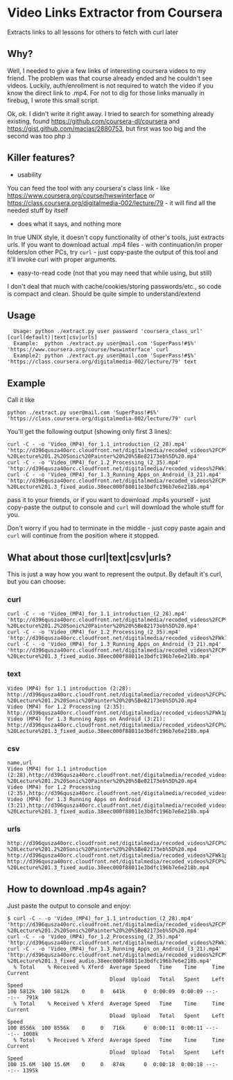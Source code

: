 Video Links Extractor from Coursera
==============================

Extracts links to all lessons for others to fetch with curl later

## Why?
Well, I needed to give a few links of interesting coursera videos to my friend. The problem was that course already ended and he couldn't see videos. Luckily, auth/enrollment is not required to watch the video if you know the direct link to .mp4. For not to dig for those links manually in firebug, I wrote this small script.

Ok, ok. I didn't write it right away. I tried to search for something already existing, found https://github.com/coursera-dl/coursera and https://gist.github.com/macias/2880753, but first was too big and the second was too php :)

## Killer features?
* usability 

You can feed the tool with any coursera's class link - like https://www.coursera.org/course/hwswinterface or https://class.coursera.org/digitalmedia-002/lecture/79 - it will find all the needed stuff by itself

* does what it says, and nothing more

In true UNIX style, it doesn't copy functionality of other's tools, just extracts urls. If you want to download actual .mp4 files - with continuation/in proper folders/on other PCs, try `curl` - just copy-paste the output of this tool and it'll invoke curl with proper arguments.

* easy-to-read code (not that you may need that while using, but still)

I don't deal that much with cache/cookies/storing passwords/etc., so code is compact and clean. Should be quite simple to understand/extend

## Usage
```
  Usage: python ./extract.py user password 'coursera_class_url' [curl(default)|text|csv|urls]
  Example:  python ./extract.py user@mail.com 'SuperPass!#$%' 'https://www.coursera.org/course/hwswinterface' curl
  Example2: python ./extract.py user@mail.com 'SuperPass!#$%' 'https://class.coursera.org/digitalmedia-002/lecture/79' text
```

## Example
Call it like 

```
python ./extract.py user@mail.com 'SuperPass!#$%' 'https://class.coursera.org/digitalmedia-002/lecture/79' curl
```

You'll get the following output (showing only first 3 lines):

```
curl -C - -o 'Video_(MP4)_for_1.1_introduction_(2_28).mp4' 'http://d396qusza40orc.cloudfront.net/digitalmedia/recoded_videos%2FCP%20-%20Lecture%201.2%20Sonic%20Painter%20%20%5Be82173eb%5D%20.mp4'
curl -C - -o 'Video_(MP4)_for_1.2_Processing_(2_35).mp4' 'http://d396qusza40orc.cloudfront.net/digitalmedia/recoded_videos%2FWk1p3%20%281280%20x%20720%29%20%5B3a791a0f%5D%20.mp4'
curl -C - -o 'Video_(MP4)_for_1.3_Running_Apps_on_Android_(3_21).mp4' 'http://d396qusza40orc.cloudfront.net/digitalmedia/recoded_videos%2FCP%20-%20Lecture%201.3_fixed_audio.38eec000f88011e3bdfc196b7e6e218b.mp4'
```

pass it to your friends, or if you want to download .mp4s yourself - just copy-paste the output to console and `curl` will download the whole stuff for you. 

Don't worry if you had to terminate in the middle - just copy paste again and `curl` will continue from the position where it stopped.

## What about those curl|text|csv|urls?
This is just a way how you want to represent the output. By default it's curl, but you can choose:
### curl
```
curl -C - -o 'Video_(MP4)_for_1.1_introduction_(2_28).mp4' 'http://d396qusza40orc.cloudfront.net/digitalmedia/recoded_videos%2FCP%20-%20Lecture%201.2%20Sonic%20Painter%20%20%5Be82173eb%5D%20.mp4'
curl -C - -o 'Video_(MP4)_for_1.2_Processing_(2_35).mp4' 'http://d396qusza40orc.cloudfront.net/digitalmedia/recoded_videos%2FWk1p3%20%281280%20x%20720%29%20%5B3a791a0f%5D%20.mp4'
curl -C - -o 'Video_(MP4)_for_1.3_Running_Apps_on_Android_(3_21).mp4' 'http://d396qusza40orc.cloudfront.net/digitalmedia/recoded_videos%2FCP%20-%20Lecture%201.3_fixed_audio.38eec000f88011e3bdfc196b7e6e218b.mp4'
```
### text
```
Video (MP4) for 1.1 introduction (2:28): http://d396qusza40orc.cloudfront.net/digitalmedia/recoded_videos%2FCP%20-%20Lecture%201.2%20Sonic%20Painter%20%20%5Be82173eb%5D%20.mp4
Video (MP4) for 1.2 Processing (2:35): http://d396qusza40orc.cloudfront.net/digitalmedia/recoded_videos%2FWk1p3%20%281280%20x%20720%29%20%5B3a791a0f%5D%20.mp4
Video (MP4) for 1.3 Running Apps on Android (3:21): http://d396qusza40orc.cloudfront.net/digitalmedia/recoded_videos%2FCP%20-%20Lecture%201.3_fixed_audio.38eec000f88011e3bdfc196b7e6e218b.mp4
```
### csv
```
name,url
Video (MP4) for 1.1 introduction (2:28),http://d396qusza40orc.cloudfront.net/digitalmedia/recoded_videos%2FCP%20-%20Lecture%201.2%20Sonic%20Painter%20%20%5Be82173eb%5D%20.mp4
Video (MP4) for 1.2 Processing (2:35),http://d396qusza40orc.cloudfront.net/digitalmedia/recoded_videos%2FWk1p3%20%281280%20x%20720%29%20%5B3a791a0f%5D%20.mp4
Video (MP4) for 1.3 Running Apps on Android (3:21),http://d396qusza40orc.cloudfront.net/digitalmedia/recoded_videos%2FCP%20-%20Lecture%201.3_fixed_audio.38eec000f88011e3bdfc196b7e6e218b.mp4
```
### urls
```
http://d396qusza40orc.cloudfront.net/digitalmedia/recoded_videos%2FCP%20-%20Lecture%201.2%20Sonic%20Painter%20%20%5Be82173eb%5D%20.mp4
http://d396qusza40orc.cloudfront.net/digitalmedia/recoded_videos%2FWk1p3%20%281280%20x%20720%29%20%5B3a791a0f%5D%20.mp4
http://d396qusza40orc.cloudfront.net/digitalmedia/recoded_videos%2FCP%20-%20Lecture%201.3_fixed_audio.38eec000f88011e3bdfc196b7e6e218b.mp4
```

## How to download .mp4s again?
Just paste the output to console and enjoy:

```
$ curl -C - -o 'Video_(MP4)_for_1.1_introduction_(2_28).mp4' 'http://d396qusza40orc.cloudfront.net/digitalmedia/recoded_videos%2FCP%20-%20Lecture%201.2%20Sonic%20Painter%20%20%5Be82173eb%5D%20.mp4'
curl -C - -o 'Video_(MP4)_for_1.2_Processing_(2_35).mp4' 'http://d396qusza40orc.cloudfront.net/digitalmedia/recoded_videos%2FWk1p3%20%281280%20x%20720%29%20%5B3a791a0f%5D%20.mp4'
curl -C - -o 'Video_(MP4)_for_1.3_Running_Apps_on_Android_(3_21).mp4' 'http://d396qusza40orc.cloudfront.net/digitalmedia/recoded_videos%2FCP%20-%20Lecture%201.3_fixed_audio.38eec000f88011e3bdfc196b7e6e218b.mp4'
  % Total    % Received % Xferd  Average Speed   Time    Time     Time  Current
                                 Dload  Upload   Total   Spent    Left  Speed
100 5812k  100 5812k    0     0   641k      0  0:00:09  0:00:09 --:--:--  791k
  % Total    % Received % Xferd  Average Speed   Time    Time     Time  Current
                                 Dload  Upload   Total   Spent    Left  Speed
100 8556k  100 8556k    0     0   716k      0  0:00:11  0:00:11 --:--:-- 1008k
  % Total    % Received % Xferd  Average Speed   Time    Time     Time  Current
                                 Dload  Upload   Total   Spent    Left  Speed
100 15.6M  100 15.6M    0     0   874k      0  0:00:18  0:00:18 --:--:-- 1395k
```

